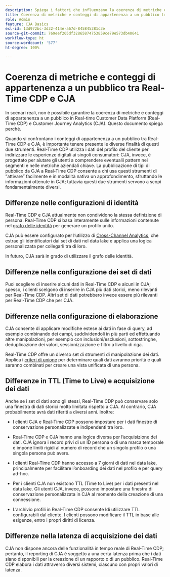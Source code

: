 ```yaml
---
description: Spiega i fattori che influenzano la coerenza di metriche e conteggi di appartenenza a un pubblico tra Real-time Customer Data Platform (Real-Time CDP) e CJA.
title: Coerenza di metriche e conteggi di appartenenza a un pubblico tra Real-Time CDP e CJA
role: Admin
feature: CJA Basics
exl-id: 13d972bc-3d32-414e-a67d-845845381c3e
source-git-commit: 769eef205df32865874753859ce79e573db40641
workflow-type: ht
source-wordcount: '577'
ht-degree: 100%

---
```



# Coerenza di metriche e conteggi di appartenenza a un pubblico tra Real-Time CDP e CJA

In scenari reali, non è possibile garantire la coerenza di metriche e conteggi di appartenenza a un pubblico in Real-time Customer Data Platform (Real-Time CDP) e Customer Journey Analytics (CJA). Questo documento spiega perché.

Quando si confrontano i conteggi di appartenenza a un pubblico tra Real-Time CDP e CJA, è importante tenere presente le diverse finalità di questi due strumenti. Real-Time CDP utilizza i dati del profilo del cliente per indirizzare le esperienze digitali ai singoli consumatori: CJA, invece, è progettato per aiutare gli utenti a comprendere eventualii pattern nei segmenti e nelle metriche aziendali chiave. La pubblicazione di tipi di pubblico da CJA a Real-Time CDP consente a chi usa questi strumenti di “attivare” facilmente e in modalità nativa un approfondimento, sfruttando le informazioni ottenute in CJA; tuttavia questi due strumenti servono a scopi fondamentalmente diversi.

## Differenze nelle configurazioni di identità

Real-Time CDP e CJA attualmente non condividono la stessa definizione di persona. Real-Time CDP si basa interamente sulle informazioni contenute nel [grafo delle identità](https://experienceleague.adobe.com/docs/platform-learn/tutorials/identities/understanding-identity-and-identity-graphs.html?lang=it) per generare un profilo unito.

CJA può essere configurato per l’utilizzo di [Cross-Channel Analytics](/help/connections/cca/overview.md), che estrae gli identificatori dai set di dati nel data lake e applica una logica personalizzata per collegarli tra di loro.

In futuro, CJA sarà in grado di utilizzare il grafo delle identità.

## Differenze nella configurazione dei set di dati

Puoi scegliere di inserire alcuni dati in Real-Time CDP e alcuni in CJA; spesso, i clienti scelgono di inserire in CJA più dati storici, meno rilevanti per Real-Time CDP. Altri set di dati potrebbero invece essere più rilevanti per Real-Time CDP che per CJA.

## Differenze nella configurazione di elaborazione

CJA consente di applicare modifiche estese ai dati in fase di query, ad esempio combinando dei campi, suddividendoli in più parti ed effettuando altre manipolazioni, per esempio con inclusioni/esclusioni, sottostringhe, deduplicazione dei valori, sessionizzazione e filtro a livello di riga.

Real-Time CDP offre un diverso set di strumenti di manipolazione dei dati. Applica i [criteri di unione](https://experienceleague.adobe.com/docs/experience-platform/profile/merge-policies/overview.html?lang=it) per determinare quali dati avranno priorità e quali saranno combinati per creare una vista unificata di una persona.

## Differenze in TTL (Time to Live) e acquisizione dei dati

Anche se i set di dati sono gli stessi, Real-Time CDP può conservare solo una finestra di dati storici molto limitata rispetto a CJA. Al contrario, CJA probabilmente avrà dati riferiti a diversi anni. Inoltre:

* I clienti CJA e Real-Time CDP possono impostare per i dati finestre di conservazione personalizzate e indipendenti tra loro.

* Real-Time CDP e CJA hanno una logica diversa per l’acquisizione dei dati. CJA ignora i record privi di un ID persona o di una marca temporale e impone limiti rigidi al numero di record che un singolo profilo o una singola persona può avere.

* I clienti Real-Time CDP hanno accesso a 7 giorni di dati nel data lake, principalmente per facilitare l’onboarding dei dati nel profilo e per query ad-hoc.

* Per i clienti CJA non esistono TTL (Time to Live) per i dati presenti nel data lake. Gli utenti CJA, invece, possono impostare una finestra di conservazione personalizzata in CJA al momento della creazione di una connessione.

* L’archivio profili in Real-Time CDP consente ldi utilizzare TTL configurabili dal cliente. I clienti possono modificare il TTL in base alle esigenze, entro i propri diritti di licenza.

## Differenze nella latenza di acquisizione dei dati

CJA non dispone ancora delle funzionalità in tempo reale di Real-Time CDP; pertanto, il reporting di CJA è soggetto a una certa latenza prima che i dati siano disponibili per la creazione di un rapporto o di un pubblico. Real-Time CDP elabora i dati attraverso diversi sistemi, ciascuno con propri valori di latenza.
